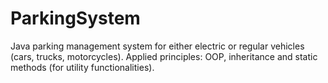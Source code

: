 # ParkingSystem
Java parking management system for either electric or regular vehicles (cars, trucks, motorcycles). Applied principles: OOP, inheritance and static methods (for utility functionalities).
